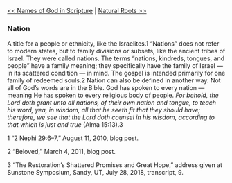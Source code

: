 [<< Names of God in Scripture](Names%20of%20God%20in%20Scripture.md)  |  [Natural Roots >>](Natural%20Roots.md)

### Nation
A title for a people or ethnicity, like the Israelites.1 “Nations” does not refer to modern states, but to family divisions or subsets, like the ancient tribes of Israel. They were called nations. The terms “nations, kindreds, tongues, and people” have a family meaning; they specifically have the family of Israel — in its scattered condition — in mind. The gospel is intended primarily for one family of redeemed souls.2 Nation can also be defined in another way. Not all of God’s words are in the Bible. God has spoken to every nation — meaning He has spoken to every religious body of people. *For behold, the Lord doth grant unto all nations, of their own nation and tongue, to teach his word, yea, in wisdom, all that he seeth fit that they should have; therefore, we see that the Lord doth counsel in his wisdom, according to that which is just and true* (Alma 15:13).3



1 “2 Nephi 29:6–7,” August 11, 2010, blog post.


2 “Beloved,” March 4, 2011, blog post.


3 “The Restoration’s Shattered Promises and Great Hope,” address given at Sunstone Symposium, Sandy, UT, July 28, 2018, transcript, 9.